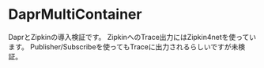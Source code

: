# DaprMultiContainer

DaprとZipkinの導入検証です。
ZipkinへのTrace出力にはZipkin4netを使っています。
Publisher/Subscribeを使ってもTraceに出力されるらしいですが未検証。
